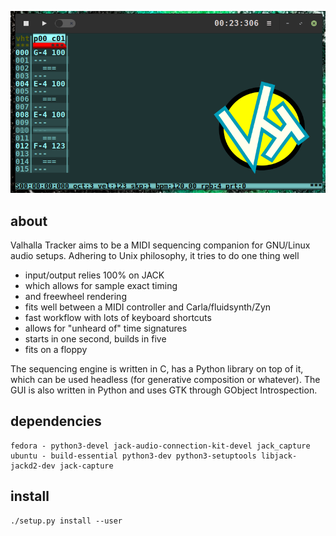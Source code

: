 ![vht header](vht_header.png)
## about
Valhalla Tracker aims to be a MIDI sequencing companion
for GNU/Linux audio setups. Adhering to Unix philosophy,
it tries to do one thing well

- input/output relies 100% on JACK
- which allows for sample exact timing
- and freewheel rendering
- fits well between a MIDI controller and Carla/fluidsynth/Zyn
- fast workflow with lots of keyboard shortcuts
- allows for "unheard of" time signatures
- starts in one second, builds in five
- fits on a floppy

The sequencing engine is written in C, has a Python library on top
of it, which can be used headless (for generative composition or whatever).
The GUI is also written in Python and uses GTK through GObject Introspection.

## dependencies
```
fedora - python3-devel jack-audio-connection-kit-devel jack_capture
ubuntu - build-essential python3-dev python3-setuptools libjack-jackd2-dev jack-capture
```

## install
```
./setup.py install --user
```

